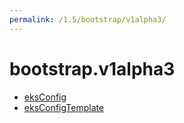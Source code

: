```yaml
---
permalink: /1.5/bootstrap/v1alpha3/
---
```


# bootstrap.v1alpha3



* [eksConfig](eksConfig.md)
* [eksConfigTemplate](eksConfigTemplate.md)
